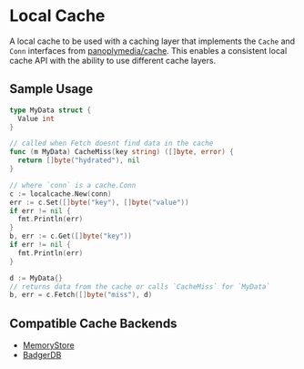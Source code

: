 # Local Cache

A local cache to be used with a caching layer that implements the `Cache` and `Conn` interfaces from [panoplymedia/cache](https://github.com/panoplymedia/cache). This enables a consistent local cache API with the ability to use different cache layers.

## Sample Usage

```go
type MyData struct {
  Value int
}

// called when Fetch doesnt find data in the cache
func (m MyData) CacheMiss(key string) ([]byte, error) {
  return []byte("hydrated"), nil
}

// where `conn` is a cache.Conn
c := localcache.New(conn)
err := c.Set([]byte("key"), []byte("value"))
if err != nil {
  fmt.Println(err)
}
b, err := c.Get([]byte("key"))
if err != nil {
  fmt.Println(err)
}

d := MyData{}
// returns data from the cache or calls `CacheMiss` for `MyData`
b, err = c.Fetch([]byte("miss"), d)
```

## Compatible Cache Backends

- [MemoryStore](https://github.com/panoplymedia/local-cache-memorystore)
- [BadgerDB](https://github.com/panoplymedia/local-cache-badger)
